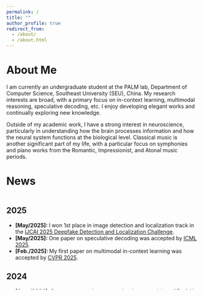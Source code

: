 ```yaml
---
permalink: /
title: ""
author_profile: true
redirect_from: 
  - /about/
  - /about.html
---
```


# About Me
I am currently an undergraduate student at the PALM lab, Department of Computer Science, Southeast University (SEU), China. My research interests are broad, with a primary focus on in-context learning, multimodal reasoning, speculative decoding, etc. I enjoy developing elegant works and continually exploring new knowledge.

Outside of my academic work, I have a strong interest in neuroscience, particularly in understanding how the brain processes information and how the neural system functions at the biological level. Classical music is another significant part of my life, with a particular focus on symphonies and piano works from the Romantic, Impressionist, and Atonal music periods.


# News
<div style="height: 250px; overflow: auto;">
<h2>2025</h2>
<ul>
<li><strong>[May/2025]: </strong> I won 1st place in image detection and localization track in the <a href="https://deepfake-workshop-ijcai2025.github.io/main/challenge.html">IJCAI 2025 Deepfake Detection and Localization Challenge</a>. </li>
<li><strong>[May/2025]: </strong> One paper on speculative decoding was accepted by <a href="https://icml.cc/">ICML 2025</a>. </li>
<li><strong>[Feb./2025]: </strong> My first paper on multimodal in-context learning was accepted by <a href="https://cvpr.thecvf.com/">CVPR 2025</a>. </li>
</ul>
<h2>2024</h2>
<ul>
<li><strong>[Aug./2024]: </strong> Start my research career under the supervision of <a href="https://yangxuntu.github.io/">Prof. Xu Yang</a>. </li>
</ul>
</div>